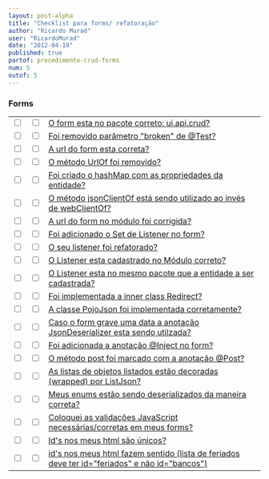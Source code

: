```yaml
---
layout: post-alpha
title: "Checklist para forms/ refatoração"
author: "Ricardo Murad"
user: "RicardoMurad"
date: "2012-04-19"
published: true
partof: procedimento-crud-forms
num: 5
outof: 5
---
```


### Forms

<table class="table table-bordered">

 <tr>
   <td class="tac col2em">
    <a id="topo_0_0"><input type="checkbox" /></a>
   </td>
   <td class="tac col2em">
    <a id="topo_0_0"><input type="checkbox" /></a>
   </td>
   <td>
	<a href="#0_0">O form esta no pacote correto:  ui.api.crud? </a>  
   </td>   
 </tr>

 <tr>
   <td class="tac col2em">
    <a id="topo_0_0"><input type="checkbox" /></a>
   </td>
   <td class="tac col2em">
    <a id="topo_0_0"><input type="checkbox" /></a>
   </td>
   <td>
	<a href="#0_0">Foi removido parâmetro "broken" de @Test? </a>  
   </td>   
 </tr>

 <tr>
   <td class="tac col2em">
    <a id="topo_0_0"><input type="checkbox" /></a>
   </td>
   <td class="tac col2em">
    <a id="topo_0_0"><input type="checkbox" /></a>
   </td>
   <td>
	<a href="#0_0">A url do form esta correta? </a>  
   </td>   
 </tr>

 <tr>
   <td class="tac col2em">
    <a id="topo_0_0"><input type="checkbox" /></a>
   </td>
   <td class="tac col2em">
    <a id="topo_0_0"><input type="checkbox" /></a>
   </td>
   <td>
	<a href="#0_0">O método UrlOf foi removido? </a>  
   </td>   
 </tr>

 <tr>
   <td class="tac col2em">
    <a id="topo_0_0"><input type="checkbox" /></a>
   </td>
   <td class="tac col2em">
    <a id="topo_0_0"><input type="checkbox" /></a>
   </td>
   <td>
	<a href="#0_0">Foi criado o hashMap com as propriedades da entidade?</a>  
   </td>   
 </tr>

 <tr>
   <td class="tac col2em">
    <a id="topo_0_0"><input type="checkbox" /></a>
   </td>
   <td class="tac col2em">
    <a id="topo_0_0"><input type="checkbox" /></a>
   </td>
   <td>
	<a href="#0_0">O método jsonClientOf está sendo utilizado ao invés de webClientOf?</a>  
   </td>   
 </tr>

 <tr>
   <td class="tac col2em">
    <a id="topo_0_0"><input type="checkbox" /></a>
   </td>
   <td class="tac col2em">
    <a id="topo_0_0"><input type="checkbox" /></a>
   </td>
   <td>
	<a href="#0_0">A url do form no módulo foi corrigida?</a>  
   </td>   
 </tr>

<!-- Forms - implementação -->


 <tr>
   <td class="tac col2em">
    <a id="topo_0_0"><input type="checkbox" /></a>
   </td>
   <td class="tac col2em">
    <a id="topo_0_0"><input type="checkbox" /></a>
   </td>
   <td>
	<a href="#0_0">Foi adicionado o Set de Listener no form?</a>  
   </td>   
 </tr>

 <tr>
   <td class="tac col2em">
    <a id="topo_0_0"><input type="checkbox" /></a>
   </td>
   <td class="tac col2em">
    <a id="topo_0_0"><input type="checkbox" /></a>
   </td>
   <td>
	<a href="#0_0">O seu listener foi refatorado?</a>  
   </td>   
 </tr>
 
 <tr>
   <td class="tac col2em">
    <a id="topo_0_0"><input type="checkbox" /></a>
   </td>
   <td class="tac col2em">
    <a id="topo_0_0"><input type="checkbox" /></a>
   </td>
   <td>
	<a href="#0_0">O Listener esta cadastrado no Módulo correto?</a>  
   </td>   
 </tr>

 <tr>
   <td class="tac col2em">
    <a id="topo_0_0"><input type="checkbox" /></a>
   </td>
   <td class="tac col2em">
    <a id="topo_0_0"><input type="checkbox" /></a>
   </td>
   <td>
	<a href="#0_0">O Listener esta no mesmo pacote que a entidade a ser cadastrada?</a>  
   </td>   
 </tr>

 <tr>
   <td class="tac col2em">
    <a id="topo_0_0"><input type="checkbox" /></a>
   </td>
   <td class="tac col2em">
    <a id="topo_0_0"><input type="checkbox" /></a>
   </td>
   <td>
	<a href="#0_0">Foi implementada a inner class Redirect?</a>  
   </td>   
 </tr>

 <tr>
   <td class="tac col2em">
    <a id="topo_0_0"><input type="checkbox" /></a>
   </td>
   <td class="tac col2em">
    <a id="topo_0_0"><input type="checkbox" /></a>
   </td>
   <td>
	<a href="#0_0">A classe PojoJson foi implementada corretamente?</a>  
   </td>   
 </tr>

 <tr>
   <td class="tac col2em">
    <a id="topo_0_0"><input type="checkbox" /></a>
   </td>
   <td class="tac col2em">
    <a id="topo_0_0"><input type="checkbox" /></a>
   </td>
   <td>
	<a href="#0_0">Caso o form grave uma data a anotação JsonDeserializer esta sendo utilzada?</a>  
   </td>   
 </tr>

 <tr>
   <td class="tac col2em">
    <a id="topo_0_0"><input type="checkbox" /></a>
   </td>
   <td class="tac col2em">
    <a id="topo_0_0"><input type="checkbox" /></a>
   </td>
   <td>
	<a href="#0_0">Foi adicionada a anotação @Inject no form?</a>  
   </td>   
 </tr>
 
 <tr>
   <td class="tac col2em">
    <a id="topo_0_0"><input type="checkbox" /></a>
   </td>
   <td class="tac col2em">
    <a id="topo_0_0"><input type="checkbox" /></a>
   </td>
   <td>
	<a href="#0_0">O método post foi marcado com a anotação @Post?</a>  
   </td>   
 </tr>
 
 
 <!-- Html -->

 <tr>
   <td class="tac col2em">
    <a id="topo_0_0"><input type="checkbox" /></a>
   </td>
   <td class="tac col2em">
    <a id="topo_0_0"><input type="checkbox" /></a>
   </td>
   <td>
	<a href="#0_0">As listas de objetos listados estão decoradas (wrapped) por ListJson? </a>  
   </td>   
 </tr>
 
  <tr>
   <td class="tac col2em">
    <a id="topo_0_0"><input type="checkbox" /></a>
   </td>
   <td class="tac col2em">
    <a id="topo_0_0"><input type="checkbox" /></a>
   </td>
   <td>
	<a href="#0_0">Meus enums estão sendo deserializados da maneira correta? </a>  
   </td>   
 </tr>
 
  <tr>
   <td class="tac col2em">
    <a id="topo_0_0"><input type="checkbox" /></a>
   </td>
   <td class="tac col2em">
    <a id="topo_0_0"><input type="checkbox" /></a>
   </td>
   <td>
	<a href="#0_0">Coloquei as validações JavaScript necessárias/corretas em meus forms? </a>  
   </td>   
 </tr>
 
  <tr>
   <td class="tac col2em">
    <a id="topo_0_0"><input type="checkbox" /></a>
   </td>
   <td class="tac col2em">
    <a id="topo_0_0"><input type="checkbox" /></a>
   </td>
   <td>
	<a href="#0_0">Id's nos meus html são únicos?</a>  
   </td>   
 </tr>
 
  <tr>
   <td class="tac col2em">
    <a id="topo_0_0"><input type="checkbox" /></a>
   </td>
   <td class="tac col2em">
    <a id="topo_0_0"><input type="checkbox" /></a>
   </td>
   <td>
	<a href="#0_0">id's nos meus html fazem sentido (lista de feriados deve ter
      id="feriados" e não id="bancos")
   </a>  
   </td>   
 </tr>
 
</table>